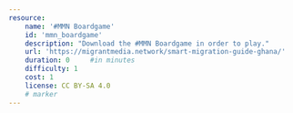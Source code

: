 ```yaml
---
resource:
    name: '#MMN Boardgame'
    id: 'mmn_boardgame'     
    description: "Download the #MMN Boardgame in order to play."
    url: 'https://migrantmedia.network/smart-migration-guide-ghana/'
    duration: 0     #in minutes
    difficulty: 1
    cost: 1
    license: CC BY-SA 4.0
    # marker
---
```

